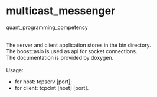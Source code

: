 # multicast_messenger
quant_programming_competency

<br>The server and client application stores in the bin directory. 
<br>The boost::asio is used as api for socket connections.
<br>The documentation is provided by doxygen.
<br>
<br>Usage:
<ul>
<li> for host:   tcpserv [port];</li>
<li> for client: tcpclnt [host] [port]. </li>
</ul>
